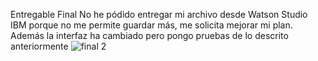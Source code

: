 Entregable Final 
No he pódido entregar mi archivo desde Watson Studio IBM porque no me permite guardar más, me solicita mejorar mi plan.
Además la interfaz ha cambiado pero pongo pruebas de lo descrito anteriormente
![final 2](https://user-images.githubusercontent.com/105811740/169667440-d40c3792-5ee2-4c7e-8731-9c73748cc19a.png)
